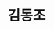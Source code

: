 ---
layout: hubs
key: Q7336146
title: 김동조
name: 김동조
description: 대한민국의 정치인
score: 0.0030120611441962464
degree: 5
---